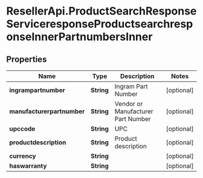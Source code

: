 # ResellerApi.ProductSearchResponseServiceresponseProductsearchresponseInnerPartnumbersInner

## Properties

Name | Type | Description | Notes
------------ | ------------- | ------------- | -------------
**ingrampartnumber** | **String** | Ingram Part Number | [optional] 
**manufacturerpartnumber** | **String** | Vendor or Manufacturer Part Number | [optional] 
**upccode** | **String** | UPC | [optional] 
**productdescription** | **String** | Product description | [optional] 
**currency** | **String** |  | [optional] 
**haswarranty** | **String** |  | [optional] 


